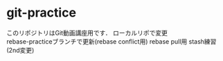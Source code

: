 # git-practice
このリポジトリはGit動画講座用です．
ローカルリポで変更  
rebase-practiceブランチで更新(rebase conflict用)
rebase pull用
stash練習(2nd変更)
